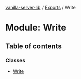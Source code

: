 [vanilla-server-lib](../README.md) / [Exports](../modules.md) / Write

# Module: Write

## Table of contents

### Classes

- [Write](../classes/write.write-1.md)
